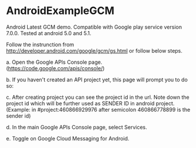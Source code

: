 # AndroidExampleGCM
Android Latest GCM demo. Compatible with Google play service version 7.0.0. Tested at android 5.0 and 5.1. 


Follow the instrunction from http://developer.android.com/google/gcm/gs.html or follow below steps.

a.  Open the Google APIs Console page. (https://code.google.com/apis/console/)

b.  If you haven't created an API project yet, this page will prompt you to do so:

c.  After creating project you can see the project id in the url. Note down the project id which will be further used as SENDER ID in android project. (Example: in #project:460866929976 after semicolon 460866778899 is the sender id)

d.   In the main Google APIs Console page, select Services.

e.  Toggle on Google Cloud Messaging for Android.